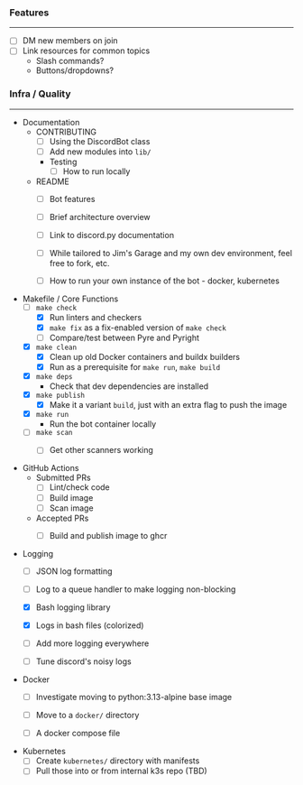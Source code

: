 ### Features

---
- [ ] DM new members on join
- [ ] Link resources for common topics
  - Slash commands?
  - Buttons/dropdowns?

### Infra / Quality

---
- Documentation
  - CONTRIBUTING
    - [ ] Using the DiscordBot class
    - [ ] Add new modules into `lib/`
    - Testing
      - [ ] How to run locally
  - README
    - [ ] Bot features
    - [ ] Brief architecture overview
    - [ ] Link to discord.py documentation
    - [ ] While tailored to Jim's Garage and my own dev environment, feel free to fork, etc.
    - [ ] How to run your own instance of the bot - docker, kubernetes
  


- Makefile / Core Functions
  - [ ] `make check`
    - [x] Run linters and checkers 
    - [x] `make fix` as a fix-enabled version of `make check`
    - [ ] Compare/test between Pyre and Pyright
  - [x] `make clean`
    - [x] Clean up old Docker containers and buildx builders
    - [x] Run as a prerequisite for `make run`, `make build`
  - [x] `make deps`
    - Check that dev dependencies are installed
  - [x] `make publish`
    - [x] Make it a variant `build`, just with an extra flag to push the image
  - [x] `make run`
    - Run the bot container locally
  - [ ] `make scan`
    - [ ] Get other scanners working


- GitHub Actions
  - Submitted PRs
    - [ ] Lint/check code
    - [ ] Build image
    - [ ] Scan image
  - Accepted PRs
    - [ ] Build and publish image to ghcr


- Logging
  - [ ] JSON log formatting
  - [ ] Log to a queue handler to make logging non-blocking
  - [x] Bash logging library
  - [x] Logs in bash files (colorized)
  - [ ] Add more logging everywhere
  - [ ] Tune discord's noisy logs


- Docker
  - [ ] Investigate moving to python:3.13-alpine base image
  - [ ] Move to a `docker/` directory
  - [ ] A docker compose file


- Kubernetes
  - [ ] Create `kubernetes/` directory with manifests
  - [ ] Pull those into or from internal k3s repo (TBD)

